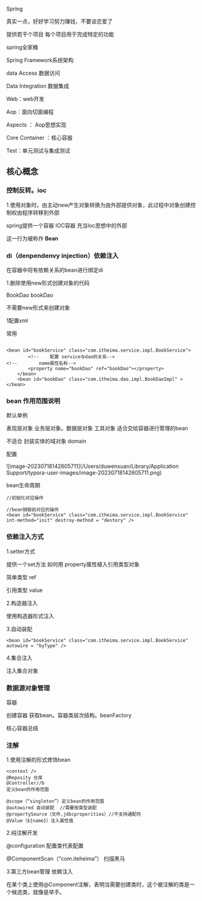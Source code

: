 Spring

真实一点，好好学习努力赚钱，不要谈恋爱了

提供若干个项目 每个项目用于完成特定的功能

spring全家桶

Spring Framework系统架构

data Access 数据访问

Data Integration 数据集成

Web：web开发

Aop：面向切面编程

Aspects ： Aop思想实现

Core Container ：核心容器

Test：单元测试与集成测试

## 核心概念

### 控制反转。ioc

1.使用对象时。由主动new产生对象转换为由外部提供对象，此过程中对象创建控制权由程序转移到外部 

spring提供一个容器 IOC容器 充当Ioc思想中的外部

这一行为被称作 **Bean**

### di（denpendenvy injection）依赖注入

在容器中将有依赖关系的bean进行绑定di



1.删除使用new形式创建对象的代码

BookDao bookDao

不需要new形式来创建对象

1配置xml

常用

```

<bean id="bookService" class="com.itheima.service.impl.BookService">
        <!--    配置 service与dao的关系-->
<!--        name属性名称-->
        <property name="bookDao" ref="bookDao"></property>
    </bean>
    <bean id="bookDao" class="com.itheima.dao.impl.BookDaoImpl" ></bean>

```

### bean 作用范围说明

默认单例

表现层对象 业务层对象。数据层对象 工具对象 适合交给容器进行管理的bean

不适合 封装实体的域对象 domain

配置

![image-20230718142605711](/Users/duwenxuan/Library/Application Support/typora-user-images/image-20230718142605711.png)

bean生命周期

```
//初始化对应操作

//bean销毁前对应的操作
<bean id="bookService" class="com.itheima.service.impl.BookService" int-method="init" destroy-method = "destory" />
```

### 依赖注入方式

1.setter方式

提供一个set方法 如何用 property属性植入引用类型对象

简单类型 ref

引用类型 value

2.构造器注入

使用构造器形式注入

3.自动装配

```
<bean id="bookService" class="com.itheima.service.impl.BookService" autowire = "byType" />

```

4.集合注入

注入集合对象

### 数据源对象管理

容器

创建容器 获取bean。容器类层次结构。beanFactory

核心容器总结

### 注解

1.使用注解的形式修饰bean

```
<context />
@Reposity 仓库
@Controller//b
定义bean的作用范围

@scope（“singleton”）定义bean的作用范围
@autowired 自动装配  //需要按类型装配
@propertySource（文件,jdbcproperities）//不支持通配符
@Value（${name}）注入属性值 
```

2.纯注解开发

@configuration  配置类代表配置

@ComponentScan（“com.iteheima”） 扫描黑马

3.第三方bean管理  依赖注入



在某个类上使用@Component注解，表明当需要创建类时，这个被注解的类是一个候选类，就像是举手。

